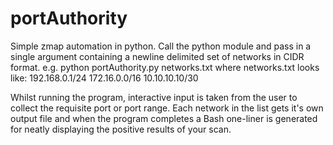 portAuthority
=============
Simple zmap automation in python.
Call the python module and pass in a single argument containing a newline delimited set of networks in CIDR format.
e.g. python portAuthority.py networks.txt
where networks.txt looks like:
192.168.0.1/24
172.16.0.0/16
10.10.10.10/30

Whilst running the program, interactive input is taken from the user to collect the requisite port or port range. Each network in the list gets it's own output file and when the program completes a Bash one-liner is generated for neatly displaying the positive results of your scan.
